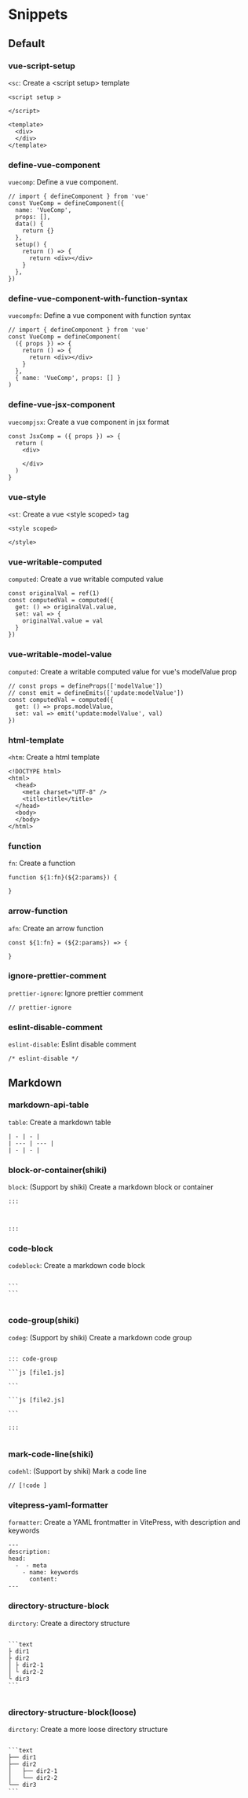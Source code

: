 # Snippets

## Default

### vue-script-setup

`<sc`: Create a &lt;script setup&gt; template

```vue
<script setup >

</script>

<template>
  <div>
  </div>
</template>
```


### define-vue-component

`vuecomp`: Define a vue component.

```vue
// import { defineComponent } from 'vue'
const VueComp = defineComponent({
  name: 'VueComp',
  props: [],
  data() {
    return {}
  },
  setup() {
    return () => {
      return <div></div>
    }
  },
})

```


### define-vue-component-with-function-syntax

`vuecompfn`: Define a vue component with function syntax

```vue
// import { defineComponent } from 'vue'
const VueComp = defineComponent(
  ({ props }) => {
    return () => {
      return <div></div>
    }
  },
  { name: 'VueComp', props: [] }
)

```


### define-vue-jsx-component

`vuecompjsx`: Create a vue component in jsx format

```vue
const JsxComp = ({ props }) => {
  return (
    <div>
      
    </div>
  )
}

```


### vue-style

`<st`: Create a vue &lt;style scoped&gt; tag

```vue
<style scoped>

</style>
```


### vue-writable-computed

`computed`: Create a vue writable computed value

```vue
const originalVal = ref(1)
const computedVal = computed({
  get: () => originalVal.value,
  set: val => {
    originalVal.value = val
  }
})

```


### vue-writable-model-value

`computed`: Create a writable computed value for vue's modelValue prop

```vue
// const props = defineProps(['modelValue'])
// const emit = defineEmits(['update:modelValue'])
const computedVal = computed({
  get: () => props.modelValue,
  set: val => emit('update:modelValue', val)
})

```


### html-template

`<htm`: Create a html template

```vue
<!DOCTYPE html>
<html>
  <head>
    <meta charset="UTF-8" />
    <title>title</title>
  </head>
  <body>
  </body>
</html>
```


### function

`fn`: Create a function

```vue
function ${1:fn}(${2:params}) {
  
}
```


### arrow-function

`afn`: Create an arrow function

```vue
const ${1:fn} = (${2:params}) => {
  
}
```


### ignore-prettier-comment

`prettier-ignore`: Ignore prettier comment

```vue
// prettier-ignore
```


### eslint-disable-comment

`eslint-disable`: Eslint disable comment

```vue
/* eslint-disable */
```


## Markdown

### markdown-api-table

`table`: Create a markdown table

```text
| - | - |
| --- | --- |
| - | - |

```


### block-or-container(shiki)

`block`: (Support by shiki) Create a markdown block or container

```text
::: 



:::

```


### code-block

`codeblock`: Create a markdown code block

<pre><code>
```
```

</code></pre>


### code-group(shiki)

`codeg`: (Support by shiki) Create a markdown code group

<pre><code>
::: code-group

```js [file1.js]

```

```js [file2.js]

```

:::

</code></pre>


### mark-code-line(shiki)

`codehl`: (Support by shiki) Mark a code line

```text
// [!code ]
```


### vitepress-yaml-formatter

`formatter`: Create a YAML frontmatter in VitePress, with description and keywords

```text
---
description: 
head:
  -  - meta
    - name: keywords
      content: 
---

```


### directory-structure-block

`dirctory`: Create a directory structure

<pre><code>
```text
├ dir1
├ dir2
│ ├ dir2-1
│ └ dir2-2
└ dir3
```

</code></pre>


### directory-structure-block(loose)

`dirctory`: Create a more loose directory structure

<pre><code>
```text
├── dir1
├── dir2
│   ├── dir2-1
│   └── dir2-2
└── dir3
```

</code></pre>

